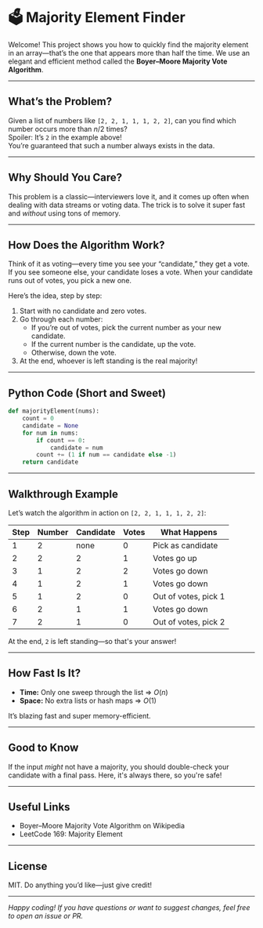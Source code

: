 # 🗳️ Majority Element Finder

Welcome! This project shows you how to quickly find the majority element in an array—that’s the one that appears more than half the time. We use an elegant and efficient method called the **Boyer–Moore Majority Vote Algorithm**.

---

## What’s the Problem?

Given a list of numbers like `[2, 2, 1, 1, 1, 2, 2]`, can you find which number occurs more than $n/2$ times?  
Spoiler: It’s `2` in the example above!  
You’re guaranteed that such a number always exists in the data.

---

## Why Should You Care?

This problem is a classic—interviewers love it, and it comes up often when dealing with data streams or voting data. The trick is to solve it super fast and *without* using tons of memory.

---

## How Does the Algorithm Work?

Think of it as voting—every time you see your “candidate,” they get a vote. If you see someone else, your candidate loses a vote. When your candidate runs out of votes, you pick a new one.

Here’s the idea, step by step:

1. Start with no candidate and zero votes.
2. Go through each number:
    - If you’re out of votes, pick the current number as your new candidate.
    - If the current number is the candidate, up the vote.
    - Otherwise, down the vote.
3. At the end, whoever is left standing is the real majority!

---

## Python Code (Short and Sweet)

```python
def majorityElement(nums):
    count = 0
    candidate = None
    for num in nums:
        if count == 0:
            candidate = num
        count += (1 if num == candidate else -1)
    return candidate
```

---

## Walkthrough Example

Let’s watch the algorithm in action on `[2, 2, 1, 1, 1, 2, 2]`:

| Step | Number | Candidate | Votes | What Happens         |
|------|--------|-----------|-------|----------------------|
| 1    | 2      | none      | 0     | Pick as candidate    |
| 2    | 2      | 2         | 1     | Votes go up          |
| 3    | 1      | 2         | 2     | Votes go down        |
| 4    | 1      | 2         | 1     | Votes go down        |
| 5    | 1      | 2         | 0     | Out of votes, pick 1 |
| 6    | 2      | 1         | 1     | Votes go down        |
| 7    | 2      | 1         | 0     | Out of votes, pick 2 |

At the end, `2` is left standing—so that's your answer!

---

## How Fast Is It?

- **Time:** Only one sweep through the list ⇒ $O(n)$
- **Space:** No extra lists or hash maps ⇒ $O(1)$

It’s blazing fast and super memory-efficient.

---

## Good to Know

If the input *might* not have a majority, you should double-check your candidate with a final pass. Here, it's always there, so you're safe!

---

## Useful Links

- Boyer–Moore Majority Vote Algorithm on Wikipedia
- LeetCode 169: Majority Element

---

## License

MIT. Do anything you’d like—just give credit!

---

*Happy coding! If you have questions or want to suggest changes, feel free to open an issue or PR.*
